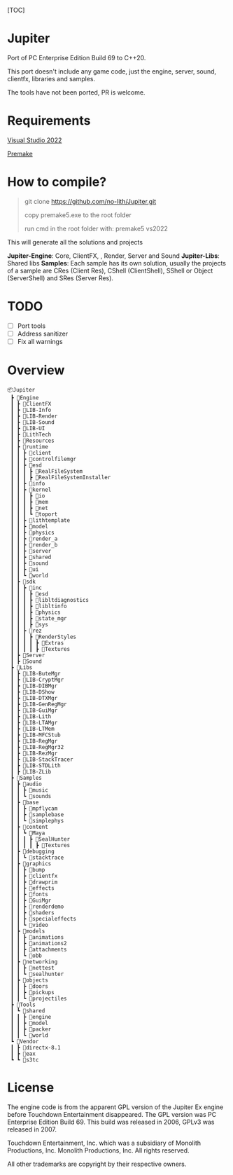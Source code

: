 

[TOC]



# Jupiter

Port of PC Enterprise Edition Build 69 to C++20.

This port doesn't include any game code, just the engine, server, sound, clientfx, libraries and samples.

The tools have not been ported, PR is welcome.

# Requirements
[Visual Studio 2022](https://visualstudio.microsoft.com/vs/)

[Premake](https://premake.github.io)

# How to compile?

> git clone https://github.com/no-lith/Jupiter.git
>
> copy premake5.exe to the root folder
>
> run cmd in the root folder with: premake5 vs2022

This will generate all the solutions and projects

**Jupiter-Engine**: Core, ClientFX, , Render, Server and Sound
**Jupiter-Libs**: Shared libs
**Samples**: Each sample has its own solution, usually the projects of a sample are CRes (Client Res), CShell (ClientShell), SShell or Object (ServerShell) and SRes (Server Res).

# TODO

- [ ] Port tools
- [ ] Address sanitizer
- [ ] Fix all warnings

# Overview

```
📦Jupiter
 ┣ 📂Engine
 ┃ ┣ 📂ClientFX
 ┃ ┣ 📂LIB-Info
 ┃ ┣ 📂LIB-Render
 ┃ ┣ 📂LIB-Sound
 ┃ ┣ 📂LIB-UI
 ┃ ┣ 📂LithTech
 ┃ ┣ 📂Resources
 ┃ ┣ 📂runtime
 ┃ ┃ ┣ 📂client
 ┃ ┃ ┣ 📂controlfilemgr
 ┃ ┃ ┣ 📂esd
 ┃ ┃ ┃ ┣ 📂RealFileSystem
 ┃ ┃ ┃ ┣ 📂RealFileSystemInstaller
 ┃ ┃ ┣ 📂info
 ┃ ┃ ┣ 📂kernel
 ┃ ┃ ┃ ┣ 📂io
 ┃ ┃ ┃ ┣ 📂mem
 ┃ ┃ ┃ ┣ 📂net
 ┃ ┃ ┃ ┗ 📂toport
 ┃ ┃ ┣ 📂lithtemplate
 ┃ ┃ ┣ 📂model
 ┃ ┃ ┣ 📂physics
 ┃ ┃ ┣ 📂render_a
 ┃ ┃ ┣ 📂render_b
 ┃ ┃ ┣ 📂server
 ┃ ┃ ┣ 📂shared
 ┃ ┃ ┣ 📂sound
 ┃ ┃ ┣ 📂ui
 ┃ ┃ ┗ 📂world
 ┃ ┣ 📂sdk
 ┃ ┃ ┣ 📂inc
 ┃ ┃ ┃ ┣ 📂esd
 ┃ ┃ ┃ ┣ 📂libltdiagnostics
 ┃ ┃ ┃ ┣ 📂libltinfo
 ┃ ┃ ┃ ┣ 📂physics
 ┃ ┃ ┃ ┣ 📂state_mgr
 ┃ ┃ ┃ ┣ 📂sys
 ┃ ┃ ┣ 📂rez
 ┃ ┃ ┃ ┣ 📂RenderStyles
 ┃ ┃ ┃ ┃ ┣ 📂Extras
 ┃ ┃ ┃ ┃ ┣ 📂Textures
 ┃ ┣ 📂Server
 ┃ ┣ 📂Sound
 ┣ 📂Libs
 ┃ ┣ 📂LIB-ButeMgr
 ┃ ┣ 📂LIB-CryptMgr
 ┃ ┣ 📂LIB-DIBMgr
 ┃ ┣ 📂LIB-DShow
 ┃ ┣ 📂LIB-DTXMgr
 ┃ ┣ 📂LIB-GenRegMgr
 ┃ ┣ 📂LIB-GuiMgr
 ┃ ┣ 📂LIB-Lith
 ┃ ┣ 📂LIB-LTAMgr
 ┃ ┣ 📂LIB-LTMem
 ┃ ┣ 📂LIB-MFCStub
 ┃ ┣ 📂LIB-RegMgr
 ┃ ┣ 📂LIB-RegMgr32
 ┃ ┣ 📂LIB-RezMgr
 ┃ ┣ 📂LIB-StackTracer
 ┃ ┣ 📂LIB-STDLith
 ┃ ┣ 📂LIB-ZLib
 ┣ 📂Samples
 ┃ ┣ 📂audio
 ┃ ┃ ┣ 📂music
 ┃ ┃ ┗ 📂sounds
 ┃ ┣ 📂base
 ┃ ┃ ┣ 📂mpflycam
 ┃ ┃ ┣ 📂samplebase
 ┃ ┃ ┗ 📂simplephys
 ┃ ┣ 📂content
 ┃ ┃ ┗ 📂Maya
 ┃ ┃ ┃ ┣ 📂SealHunter
 ┃ ┃ ┃ ┃ ┣ 📂Textures
 ┃ ┣ 📂debugging
 ┃ ┃ ┗ 📂stacktrace
 ┃ ┣ 📂graphics
 ┃ ┃ ┣ 📂bump
 ┃ ┃ ┣ 📂clientfx
 ┃ ┃ ┣ 📂drawprim
 ┃ ┃ ┣ 📂effects
 ┃ ┃ ┣ 📂fonts
 ┃ ┃ ┣ 📂GuiMgr
 ┃ ┃ ┣ 📂renderdemo
 ┃ ┃ ┣ 📂shaders
 ┃ ┃ ┣ 📂specialeffects
 ┃ ┃ ┗ 📂video
 ┃ ┣ 📂models
 ┃ ┃ ┣ 📂animations
 ┃ ┃ ┣ 📂animations2
 ┃ ┃ ┣ 📂attachments
 ┃ ┃ ┗ 📂obb
 ┃ ┣ 📂networking
 ┃ ┃ ┣ 📂nettest
 ┃ ┃ ┗ 📂sealhunter
 ┃ ┣ 📂objects
 ┃ ┃ ┣ 📂doors
 ┃ ┃ ┣ 📂pickups
 ┃ ┃ ┗ 📂projectiles
 ┣ 📂Tools
 ┃ ┗ 📂shared
 ┃ ┃ ┣ 📂engine
 ┃ ┃ ┣ 📂model
 ┃ ┃ ┣ 📂packer
 ┃ ┃ ┗ 📂world
 ┗ 📂Vendor
 ┃ ┣ 📂directx-8.1
 ┃ ┣ 📂eax
 ┗ ┗ 📂s3tc
```


# License

The engine code is from the apparent GPL version of the Jupiter Ex engine before Touchdown Entertainment disappeared. The GPL version was PC Enterprise Edition Build 69. This build was released in 2006, GPLv3 was released in 2007.

Touchdown Entertainment, Inc. which was a subsidiary of Monolith Productions, Inc. Monolith Productions, Inc. All rights reserved.

All other trademarks are copyright by their respective owners.